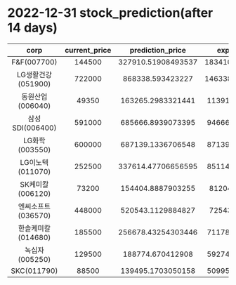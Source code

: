# 2022-12-31 stock_prediction(after 14 days)

|   corp   |   current_price   |   prediction_price   |   expected_profit   |
|:--------:|:-----------------:|:--------------------:|:-------------------:|
|F&F(007700)|144500|327910.51908493537|183410.51908493537|
|LG생활건강(051900)|722000|868338.593423227|146338.59342322696|
|동원산업(006040)|49350|163265.2983321441|113915.2983321441|
|삼성SDI(006400)|591000|685666.8939073395|94666.89390733954|
|LG화학(003550)|600000|687139.1336706548|87139.13367065485|
|LG이노텍(011070)|252500|337614.47706656595|85114.47706656595|
|SK케미칼(006120)|73200|154404.8887903255|81204.8887903255|
|엔씨소프트(036570)|448000|520543.1129884827|72543.1129884827|
|한솔케미칼(014680)|185500|256678.43254303446|71178.43254303446|
|녹십자(005250)|129500|188774.670412908|59274.67041290799|
|SKC(011790)|88500|139495.1703050158|50995.17030501581|
